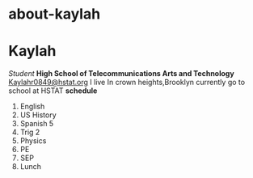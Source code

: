 # about-kaylah

# **Kaylah**

_Student_
**High School of Telecommunications Arts and Technology**
Kaylahr0849@hstat.org
 I live In crown heights,Brooklyn currently go to school at HSTAT
**schedule**
  <ol>
<li>English</li>
<li>US History</li>
<li>Spanish 5</li>
<li>Trig 2</li>
<li>Physics</li>
<li>PE</li>
<li>SEP</li>
<li>Lunch</li>
  <ol>

